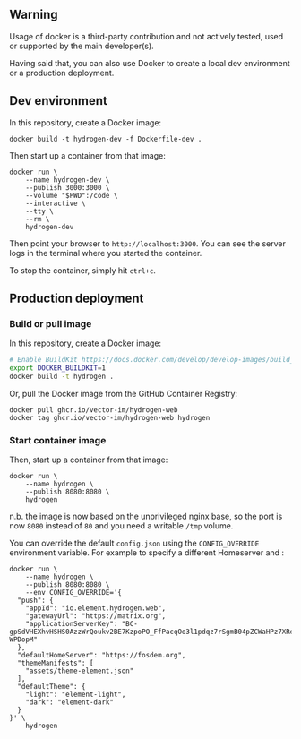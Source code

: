 ## Warning

Usage of docker is a third-party contribution and not actively tested, used or supported by the main developer(s).

Having said that, you can also use Docker to create a local dev environment or a production deployment.

## Dev environment

In this repository, create a Docker image:

```
docker build -t hydrogen-dev -f Dockerfile-dev .
```

Then start up a container from that image:

```
docker run \
    --name hydrogen-dev \
    --publish 3000:3000 \
    --volume "$PWD":/code \
    --interactive \
    --tty \
    --rm \
    hydrogen-dev
```

Then point your browser to `http://localhost:3000`. You can see the server logs in the terminal where you started the container.

To stop the container, simply hit `ctrl+c`.

## Production deployment

### Build or pull image

In this repository, create a Docker image:

```sh
# Enable BuildKit https://docs.docker.com/develop/develop-images/build_enhancements/
export DOCKER_BUILDKIT=1
docker build -t hydrogen .
```

Or, pull the Docker image from the GitHub Container Registry:

```
docker pull ghcr.io/vector-im/hydrogen-web
docker tag ghcr.io/vector-im/hydrogen-web hydrogen
```

### Start container image

Then, start up a container from that image:

```
docker run \
    --name hydrogen \
    --publish 8080:8080 \
    hydrogen
```

n.b. the image is now based on the unprivileged nginx base, so the port is now `8080` instead of `80` and you need a writable `/tmp` volume.

You can override the default `config.json` using the `CONFIG_OVERRIDE` environment variable. For example to specify a different Homeserver and :

```
docker run \
    --name hydrogen \
    --publish 8080:8080 \
    --env CONFIG_OVERRIDE='{
  "push": {
    "appId": "io.element.hydrogen.web",
    "gatewayUrl": "https://matrix.org",
    "applicationServerKey": "BC-gpSdVHEXhvHSHS0AzzWrQoukv2BE7KzpoPO_FfPacqOo3l1pdqz7rSgmB04pZCWaHPz7XRe6fjLaC-WPDopM"
  },
  "defaultHomeServer": "https://fosdem.org",
  "themeManifests": [
    "assets/theme-element.json"
  ],
  "defaultTheme": {
    "light": "element-light",
    "dark": "element-dark"
  }
}' \
    hydrogen
```
